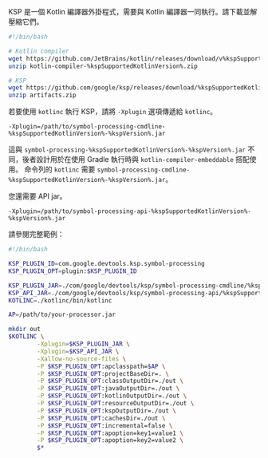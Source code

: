 [//]: # (title: 從命令列執行 KSP)

KSP 是一個 Kotlin 編譯器外掛程式，需要與 Kotlin 編譯器一同執行。請下載並解壓縮它們。

```bash
#!/bin/bash

# Kotlin compiler
wget https://github.com/JetBrains/kotlin/releases/download/v%kspSupportedKotlinVersion%/kotlin-compiler-%kspSupportedKotlinVersion%.zip
unzip kotlin-compiler-%kspSupportedKotlinVersion%.zip

# KSP
wget https://github.com/google/ksp/releases/download/%kspSupportedKotlinVersion%-%kspVersion%/artifacts.zip
unzip artifacts.zip
```

若要使用 `kotlinc` 執行 KSP，請將 `-Xplugin` 選項傳遞給 `kotlinc`。

```
-Xplugin=/path/to/symbol-processing-cmdline-%kspSupportedKotlinVersion%-%kspVersion%.jar
```

這與 `symbol-processing-%kspSupportedKotlinVersion%-%kspVersion%.jar` 不同，後者設計用於在使用 Gradle 執行時與 `kotlin-compiler-embeddable` 搭配使用。
命令列的 `kotlinc` 需要 `symbol-processing-cmdline-%kspSupportedKotlinVersion%-%kspVersion%.jar`。

您還需要 API jar。

```
-Xplugin=/path/to/symbol-processing-api-%kspSupportedKotlinVersion%-%kspVersion%.jar
```

請參閱完整範例：

```bash
#!/bin/bash

KSP_PLUGIN_ID=com.google.devtools.ksp.symbol-processing
KSP_PLUGIN_OPT=plugin:$KSP_PLUGIN_ID

KSP_PLUGIN_JAR=./com/google/devtools/ksp/symbol-processing-cmdline/%kspSupportedKotlinVersion%-%kspVersion%/symbol-processing-cmdline-%kspSupportedKotlinVersion%-%kspVersion%.jar
KSP_API_JAR=./com/google/devtools/ksp/symbol-processing-api/%kspSupportedKotlinVersion%-%kspVersion%/symbol-processing-api-%kspSupportedKotlinVersion%-%kspVersion%.jar
KOTLINC=./kotlinc/bin/kotlinc

AP=/path/to/your-processor.jar

mkdir out
$KOTLINC \
        -Xplugin=$KSP_PLUGIN_JAR \
        -Xplugin=$KSP_API_JAR \
        -Xallow-no-source-files \
        -P $KSP_PLUGIN_OPT:apclasspath=$AP \
        -P $KSP_PLUGIN_OPT:projectBaseDir=. \
        -P $KSP_PLUGIN_OPT:classOutputDir=./out \
        -P $KSP_PLUGIN_OPT:javaOutputDir=./out \
        -P $KSP_PLUGIN_OPT:kotlinOutputDir=./out \
        -P $KSP_PLUGIN_OPT:resourceOutputDir=./out \
        -P $KSP_PLUGIN_OPT:kspOutputDir=./out \
        -P $KSP_PLUGIN_OPT:cachesDir=./out \
        -P $KSP_PLUGIN_OPT:incremental=false \
        -P $KSP_PLUGIN_OPT:apoption=key1=value1 \
        -P $KSP_PLUGIN_OPT:apoption=key2=value2 \
        $*
```